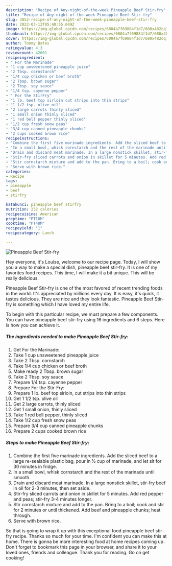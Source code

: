 ```yaml
---
description: "Recipe of Any-night-of-the-week Pineapple Beef Stir-fry"
title: "Recipe of Any-night-of-the-week Pineapple Beef Stir-fry"
slug: 3852-recipe-of-any-night-of-the-week-pineapple-beef-stir-fry
date: 2022-03-12T05:40:55.649Z
image: https://img-global.cpcdn.com/recipes/6004a7f69884f1d7/680x482cq70/pineapple-beef-stir-fry-recipe-main-photo.jpg
thumbnail: https://img-global.cpcdn.com/recipes/6004a7f69884f1d7/680x482cq70/pineapple-beef-stir-fry-recipe-main-photo.jpg
cover: https://img-global.cpcdn.com/recipes/6004a7f69884f1d7/680x482cq70/pineapple-beef-stir-fry-recipe-main-photo.jpg
author: Tommy Bates
ratingvalue: 4.3
reviewcount: 42601
recipeingredient:
- " For the Marinade"
- "1 cup unsweetened pineapple juice"
- "2 Tbsp. cornstarch"
- "1/4 cup chicken or beef broth"
- "2 Tbsp. brown sugar"
- "2 Tbsp. soy sauce"
- "1/4 tsp. cayenne pepper"
- " For the StirFry"
- "1 lb. beef top sirloin cut strips into thin strips"
- "1 1/2 tsp. olive oil"
- "2 large carrots thinly sliced"
- "1 small onion thinly sliced"
- "1 red bell pepper thinly sliced"
- "1/2 cup fresh snow peas"
- "3/4 cup canned pineapple chunks"
- "2 cups cooked brown rice"
recipeinstructions:
- "Combine the first five marinade ingredients. Add the sliced beef to a large re-sealable plastic bag, pour in ½ cup of marinade, and let sit for 30 minutes in fridge."
- "In a small bowl, whisk cornstarch and the rest of the marinade until smooth."
- "Drain and discard meat marinade. In a large nonstick skillet, stir-fry beef in oil for 2-3 minutes, then set aside."
- "Stir-fry sliced carrots and onion in skillet for 5 minutes. Add red pepper and peas; stir-fry 3-4 minutes longer."
- "Stir cornstarch mixture and add to the pan. Bring to a boil; cook and stir for 2 minutes or until thickened. Add beef and pineapple chunks; heat through."
- "Serve with brown rice."
categories:
- Recipe
tags:
- pineapple
- beef
- stirfry

katakunci: pineapple beef stirfry 
nutrition: 232 calories
recipecuisine: American
preptime: "PT18M"
cooktime: "PT48M"
recipeyield: "1"
recipecategory: Lunch

---
```



![Pineapple Beef Stir-fry](https://img-global.cpcdn.com/recipes/6004a7f69884f1d7/680x482cq70/pineapple-beef-stir-fry-recipe-main-photo.jpg)

Hey everyone, it's Louise, welcome to our recipe page. Today, I will show you a way to make a special dish, pineapple beef stir-fry. It is one of my favorites food recipes. This time, I will make it a bit unique. This will be really delicious.



Pineapple Beef Stir-fry is one of the most favored of recent trending foods in the world. It's appreciated by millions every day. It is easy, it's quick, it tastes delicious. They are nice and they look fantastic. Pineapple Beef Stir-fry is something which I have loved my entire life.


To begin with this particular recipe, we must prepare a few components. You can have pineapple beef stir-fry using 16 ingredients and 6 steps. Here is how you can achieve it.

<!--inarticleads1-->

##### The ingredients needed to make Pineapple Beef Stir-fry:

1. Get  For the Marinade:
1. Take 1 cup unsweetened pineapple juice
1. Take 2 Tbsp. cornstarch
1. Take 1/4 cup chicken or beef broth
1. Make ready 2 Tbsp. brown sugar
1. Take 2 Tbsp. soy sauce
1. Prepare 1/4 tsp. cayenne pepper
1. Prepare  For the Stir-Fry:
1. Prepare 1 lb. beef top sirloin, cut strips into thin strips
1. Get 1 1/2 tsp. olive oil
1. Get 2 large carrots, thinly sliced
1. Get 1 small onion, thinly sliced
1. Take 1 red bell pepper, thinly sliced
1. Take 1/2 cup fresh snow peas
1. Prepare 3/4 cup canned pineapple chunks
1. Prepare 2 cups cooked brown rice




<!--inarticleads2-->

##### Steps to make Pineapple Beef Stir-fry:

1. Combine the first five marinade ingredients. Add the sliced beef to a large re-sealable plastic bag, pour in ½ cup of marinade, and let sit for 30 minutes in fridge.
1. In a small bowl, whisk cornstarch and the rest of the marinade until smooth.
1. Drain and discard meat marinade. In a large nonstick skillet, stir-fry beef in oil for 2-3 minutes, then set aside.
1. Stir-fry sliced carrots and onion in skillet for 5 minutes. Add red pepper and peas; stir-fry 3-4 minutes longer.
1. Stir cornstarch mixture and add to the pan. Bring to a boil; cook and stir for 2 minutes or until thickened. Add beef and pineapple chunks; heat through.
1. Serve with brown rice.




So that is going to wrap it up with this exceptional food pineapple beef stir-fry recipe. Thanks so much for your time. I'm confident you can make this at home. There is gonna be more interesting food at home recipes coming up. Don't forget to bookmark this page in your browser, and share it to your loved ones, friends and colleague. Thank you for reading. Go on get cooking!
